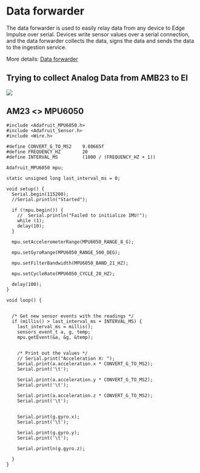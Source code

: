 # Data forwarder

The data forwarder is used to easily relay data from any device to Edge Impulse over serial. Devices write sensor values over a serial connection, and the data forwarder collects the data, signs the data and sends the data to the ingestion service. 

More details: [Data forwarder](https://docs.edgeimpulse.com/docs/edge-impulse-cli/cli-data-forwarder)


## Trying to collect Analog Data from AMB23 to EI 

![](https://amebaiotdocuments.readthedocs.io/en/latest/_images/image285.png)

## AM23 <> MPU6050 



```
#include <Adafruit_MPU6050.h>
#include <Adafruit_Sensor.h>
#include <Wire.h>

#define CONVERT_G_TO_MS2    9.80665f
#define FREQUENCY_HZ        20
#define INTERVAL_MS         (1000 / (FREQUENCY_HZ + 1))

Adafruit_MPU6050 mpu;

static unsigned long last_interval_ms = 0;

void setup() {
  Serial.begin(115200);
  //Serial.println("Started");

  if (!mpu.begin()) {
    //  Serial.println("Failed to initialize IMU!");
    while (1);
    delay(10);
  }

  mpu.setAccelerometerRange(MPU6050_RANGE_8_G);

  mpu.setGyroRange(MPU6050_RANGE_500_DEG);

  mpu.setFilterBandwidth(MPU6050_BAND_21_HZ);

  mpu.setCycleRate(MPU6050_CYCLE_20_HZ);

  delay(100);
}

void loop() {

  
  /* Get new sensor events with the readings */
  if (millis() > last_interval_ms + INTERVAL_MS) {
    last_interval_ms = millis();
    sensors_event_t a, g, temp;
    mpu.getEvent(&a, &g, &temp);
    

    /* Print out the values */
    // Serial.print("Acceleration X: ");
    Serial.print(a.acceleration.x * CONVERT_G_TO_MS2);
    Serial.print('\t');
    
    Serial.print(a.acceleration.y * CONVERT_G_TO_MS2);
    Serial.print('\t');
 
    Serial.print(a.acceleration.z * CONVERT_G_TO_MS2);
    Serial.print('\t');
  

    Serial.print(g.gyro.x);
    Serial.print('\t');

    Serial.print(g.gyro.y);
    Serial.print('\t');
 
    Serial.println(g.gyro.z);
  
  }
}
```






